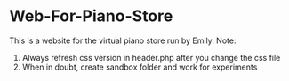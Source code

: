# Web-For-Piano-Store
This is a website for the virtual piano store run by Emily. 
Note:
1. Always refresh css version in header.php after you change the css file
2. When in doubt, create sandbox folder and work for experiments